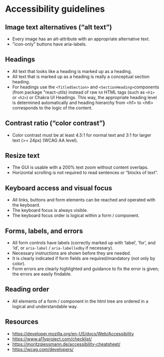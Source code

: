 # Accessibility guidelines

## Image text alternatives (“alt text”)

-   Every image has an alt-attribute with an appropriate alternative text.
-   "icon-only" buttons have aria-labels.

## Headings

-   All text that looks like a heading is marked up as a heading.
-   All text that is marked up as a heading is really a conceptual section heading.
-   For headings use the `<TitledSection>` and `<SectionHeading>`components (from package "react-utils) instead of raw `hX` HTML
    tags (such as `<h1>` or `<h2>`) or Chakra UI Headings.
    This way, the appropriate heading level is determined automatically and heading hierarchy from \<h1> to \<h6> corresponds to the logic of the content.

## Contrast ratio (“color contrast”)

-   Color contrast must be at least 4.5:1 for normal text and 3:1 for larger text (>= 24px) (WCAG AA level).

## Resize text

-   The GUI is usable with a 200% text zoom without content overlaps.
-   Horizontal scrolling is not required to read sentences or “blocks of text”.

## Keyboard access and visual focus

-   All links, buttons and form elements can be reached and operated with the keyboard.
-   The keyboard focus is always visible.
-   The keyboard focus order is logical within a form / component.

## Forms, labels, and errors

-   All form controls have labels (correctly marked up with ‘label’, ‘for’, and ‘id’, or `aria-label` / `aria-labelledby` if necessary).
-   Necessary instructions are shown before they are needed.
-   It is clearly indicated if form fields are required/mandatory (not only by color).
-   Form errors are clearly highlighted and guidance to fix the error is given; the errors are easily findable.

## Reading order

-   All elements of a form / component in the html tree are ordered in a logical and understandable way.

## Resources

-   https://developer.mozilla.org/en-US/docs/Web/Accessibility
-   https://www.a11yproject.com/checklist/
-   https://moritzgiessmann.de/accessibility-cheatsheet/
-   https://wcag.com/developers/
